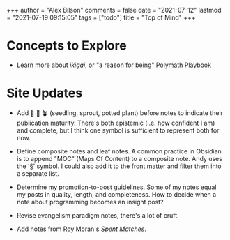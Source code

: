 +++
author = "Alex Bilson"
comments = false
date = "2021-07-12"
lastmod = "2021-07-19 09:15:05"
tags = ["todo"]
title = "Top of Mind"
+++

# Concepts to Explore

- Learn more about _ikigai_, or "a reason for being" [Polymath Playbook](https://salman.io/blog/polymath-playbook/)

# Site Updates

- Add 🌱 🌿 🪴  (seedling, sprout, potted plant) before notes to indicate their publication maturity. There's both epistemic (i.e. how confident I am) and complete, but I think one symbol is sufficient to represent both for now.

- Define composite notes and leaf notes. A common practice in Obsidian is to append "MOC" (Maps Of Content) to a composite note. Andy uses the '§' symbol. I could also add it to the front matter and filter them into a separate list.

- Determine my promotion-to-post guidelines. Some of my notes equal my posts in quality, length, and completeness. How to decide when a note about programming becomes an insight post?

- Revise evangelism paradigm notes, there's a lot of cruft.

- Add notes from Roy Moran's _Spent Matches_.
